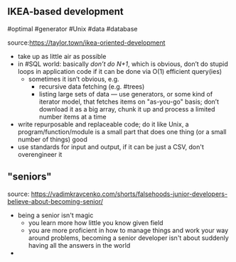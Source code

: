 ## IKEA-based development
#optimal #generator #Unix #data #database

source:https://taylor.town/ikea-oriented-development

- take up as little air as possible
- in #SQL world: basically *don’t do N+1*, which is obvious, don’t do stupid loops in application code if it can be done via O(1) efficient query(ies)
	- sometimes it isn’t obvious, e.g.
		- recursive data fetching (e.g. #trees)
		- listing large sets of data — use generators, or some kind of iterator model, that fetches items on "as-you-go" basis; don’t download it as a big array, chunk it up and process a limited number items at a time
- write repurposable and replaceable code; do it like Unix, a program/function/module is a small part that does one thing (or a small number of things) good
- use standards for input and output, if it can be just a CSV, don't overengineer it


## "seniors"

source: https://vadimkravcenko.com/shorts/falsehoods-junior-developers-believe-about-becoming-senior/

- being a senior isn't magic
	- you learn more how little you know given field
	- you are more proficient in how to manage things and work your way around problems, becoming a senior developer isn't about suddenly having all the answers in the world
- 